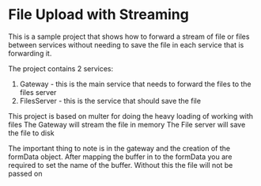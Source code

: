 # File Upload with Streaming
This is a sample project that shows how to forward a stream of file or files between services without needing to save the file in each service that is forwarding it.

The project contains 2 services:
1. Gateway - this is the main service that needs to forward the files to the files server
2. FilesServer - this is the service that should save the file

This project is based on multer for doing the heavy loading of working with files
The Gateway will stream the file in memory
The File server will save the file to disk

The important thing to note is in the gateway and the creation of the formData object.
After mapping  the buffer in to the formData you are required to set the name of the buffer. 
Without this the file will not be passed on

